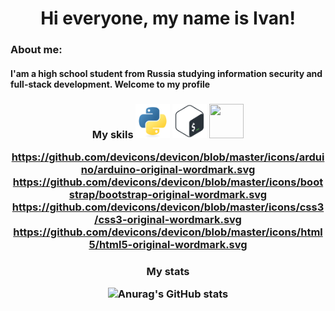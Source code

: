 <h1 align="center">Hi everyone, my name is Ivan!</h1>
<h3 align="start">
  About me:
</h3>
<h4 align="start">
   I'am a high school student from Russia studying information security and full-stack development. Welcome to my profile
</h4>

<h3 align="center">
My skils

<img src="https://github.com/devicons/devicon/blob/master/icons/python/python-original.svg" title="Python"  alt="Python" width="55" height="55"/>
<img src="https://github.com/devicons/devicon/blob/master/icons/bash/bash-original.svg" title="Bash"  alt="Bash" width="55" height="55"/>
<img src="" title=""  alt="" width="55" height="55"/>

https://github.com/devicons/devicon/blob/master/icons/arduino/arduino-original-wordmark.svg
https://github.com/devicons/devicon/blob/master/icons/bootstrap/bootstrap-original-wordmark.svg
https://github.com/devicons/devicon/blob/master/icons/css3/css3-original-wordmark.svg
https://github.com/devicons/devicon/blob/master/icons/html5/html5-original-wordmark.svg
</h3>

<h3 align="center">
My stats
  
![Anurag's GitHub stats](https://github-readme-stats.vercel.app/api?username=kernel-paniccc&theme=github_dark)

</h3>
